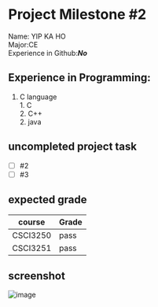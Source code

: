 # Project Milestone #2 #
Name: YIP KA HO  
Major:CE  
Experience in Github:___No___  

 ## Experience in Programming: ##
1. C language  
              1. C  
              2. C++  
          2. java  
 ##  uncompleted project task ##
- [ ] #2
- [ ] #3
##  expected grade ##    
 course       | Grade
------------- | -------------
CSCI3250      | pass
CSCI3251      | pass        
##  screenshot ##    
![image](https://github.com/csci3251-2020/student-1155126918/blob/master/S30652.jpg)
